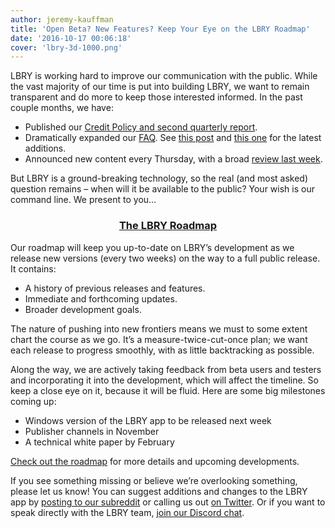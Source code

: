 ```yaml
---
author: jeremy-kauffman
title: 'Open Beta? New Features? Keep Your Eye on the LBRY Roadmap'
date: '2016-10-17 00:06:18'
cover: 'lbry-3d-1000.png'
---
```

LBRY is working hard to improve our communication with the public. While the vast majority of our time is put into building LBRY, we want to remain transparent and do more to keep those interested informed. In the past couple months, we have:

- Published our [Credit Policy and second quarterly report](https://lbry.com/news/credit-policy-third-quarter-report).
- Dramatically expanded our [FAQ](https://lbry.com/faq). See [this post](https://lbry.com/news/reddit-ama-answers) and [this one](https://lbry.com/news/what-makes-lbry-different) for the latest additions.
- Announced new content every Thursday, with a broad [review last week](https://lbry.com/news/lbry-trailblazers).

But LBRY is a ground-breaking technology, so the real (and most asked) question remains – when will it be available to the public? Your wish is our command line. We present to you…

### <p style="text-align: center;">[The LBRY Roadmap](https://lbry.com/roadmap)</p>

Our roadmap will keep you up-to-date on LBRY’s development as we release new versions (every two weeks) on the way to a full public release. It contains:

- A history of previous releases and features.
- Immediate and forthcoming updates.
- Broader development goals.

The nature of pushing into new frontiers means we must to some extent chart the course as we go. It’s a measure-twice-cut-once plan; we want each release to progress smoothly, with as little backtracking as possible.

Along the way, we are actively taking feedback from beta users and testers and incorporating it into the development, which will affect the timeline. So keep a close eye on it, because it will be fluid. Here are some big milestones coming up:

- Windows version of the LBRY app to be released next week
- Publisher channels in November
- A technical white paper by February

[Check out the roadmap](https://lbry.com/roadmap) for more details and upcoming developments.

If you see something missing or believe we’re overlooking something, please let us know! You can suggest additions and changes to the LBRY app by [posting to our subreddit](https://www.reddit.com/r/lbry/) or calling us out [on Twitter](https://twitter.com/lbryio). Or if you want to speak directly with the LBRY team, [join our Discord chat](http://chat.lbry.com/).
